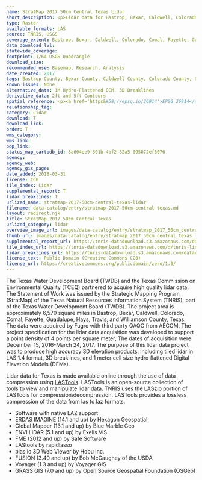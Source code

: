```yaml
---
name: StratMap 2017 50cm Central Texas Lidar
short_description: <p>Lidar data for Bastrop, Bexar, Caldwell, Colorado, Comal, Fayette, Guadalupe, Hays, Travis, Williamson Counties </p>
type: Raster
available_formats: LAS
source: TNRIS, USGS
coverage_extent: Bastrop, Bexar, Caldwell, Colorado, Comal, Fayette, Guadalupe, Hays, Travis, Williamson Counties
data_download_lvl:
statewide_coverage:
footprint: 1/64 USGS Quadrangle
download_size:
recommended_use: Basemap, Research, Analysis
date_created: 2017
tags: Bastrop County, Bexar County, Caldwell County, Colorado County, Comal County, Fayette County, Guadalupe County, Hays County, Travis County, Williamson County, Lidar, Point Cloud, LAS, Elevation, County, Historical
known_issues: None
alternative_data: 1M Hydro-Flattened DEM, 3D Breaklines
derivative_data: 2ft and 5ft Contours
spatial_reference: <p><a href='https&#58;//epsg.io/26914'>EPSG 26914</a></p>
relationship_tag:
category: Lidar
download: T
download_link:
order: T
wms_category:
wms_link:
pop_link:
status_map_cartodb_id: 3a604ee9-301b-4bf2-82a5-095072ef6076
agency:
agency_web:
agency_gis_page:
date_added: 2018-03-31
license: CC0
tile_index: Lidar
supplemental_report: T
lidar_breaklines: T
urlized_name: stratmap-2017-50cm-central-texas-lidar
filename: data-catalog/entry/stratmap-2017-50cm-central-texas.md
layout: redirect.njk
title: StratMap 2017 50cm Central Texas
urlized_category: lidar
overview_image_url: images/data-catalog/entry/stratmap_2017_50cm_central_texas_lidar_overview.jpg
thumb_url: images/data-catalog/entry/stratmap_2017_50cm_central_texas_lidar_th.jpg
supplemental_report_url: https://tnris-datadownload.s3.amazonaws.com/datacatalog/supplemental_reports/stratmap_2017_50cm_central_texas_supplementalreports.zip
tile_index_url: https://tnris-datadownload.s3.amazonaws.com/d/tnris-lidar/state/tx/tnris-lidar_tx.zip
lidar_breaklines_url: https://tnris-datadownload.s3.amazonaws.com/datacatalog/lidar_breaklines/stratmap_2017_50cm_central_texas_breaklines.zip
license_text: Public Domain (Creative Commons CC0)
license_url: https://creativecommons.org/publicdomain/zero/1.0/
---
```


The Texas Water Development Board (TWDB) and the Texas Commission on Environmental Quality (TCEQ) partnered to acquire high quality lidar data. The Statement of Work was issued by the Strategic Mapping Program (StratMap) of the Texas Natural Resources Information System (TNRIS), part of the Texas Water Development Board (TWDB). The project area is approximately 6,570 square miles in Bastrop, Bexar, Caldwell, Colorado, Comal, Fayette, Guadalupe, Hays, Travis, and Williamson County, Texas. The data were acquired by Fugro with third party QAQC from AECOM. The project specification for the lidar data acquisition was developed to support a point density of 4 points per square meter, The dates of acquisition were December 15, 2016-March 24, 2017. The purpose of this lidar data project was to produce high accuracy 3D elevation products, including tiled lidar in LAS 1.4 format, 3D breaklines, and 1 meter cell size hydro flattened Digital Elevation Models (DEMs).

Lidar data for Texas is made available online through the use of data compression using [LASTools](https://rapidlasso.com/lastools/). LASTools is an open-source collection of tools to view and manipulate lidar data. TNRIS uses the LASzip portion of LASTools for compression\decompression. LASTools provides a lossless compression of the data from las to laz formats.

- Software with native LAZ support
- ERDAS IMAGINE (14.1 and up) by Hexagon Geospatial
- Global Mapper (13.1 and up) by Blue Marble Geo
- ENVI LiDAR (5.1 and up) by Exelis VIS
- FME (2012 and up) by Safe Software
- LAStools by rapidlasso
- plas.io 3D Web Viewer by Hobu Inc.
- FUSION (3.40 and up) by Bob McGaughey of the USDA
- Voyager (1.3 and up) by Voyager GIS
- GRASS GIS (7.0 and up) by Open Source Geospatial Foundation (OSGeo)
